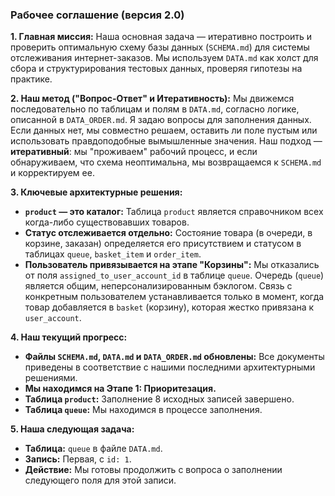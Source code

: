 ### **Рабочее соглашение (версия 2.0)**

**1. Главная миссия:**
Наша основная задача — итеративно построить и проверить оптимальную схему базы данных (`SCHEMA.md`) для системы отслеживания интернет-заказов. Мы используем `DATA.md` как холст для сбора и структурирования тестовых данных, проверяя гипотезы на практике.

**2. Наш метод ("Вопрос-Ответ" и Итеративность):**
Мы движемся последовательно по таблицам и полям в `DATA.md`, согласно логике, описанной в `DATA_ORDER.md`. Я задаю вопросы для заполнения данных. Если данных нет, мы совместно решаем, оставить ли поле пустым или использовать правдоподобные вымышленные значения. Наш подход — **итеративный**: мы "проживаем" рабочий процесс, и если обнаруживаем, что схема неоптимальна, мы возвращаемся к `SCHEMA.md` и корректируем ее.

**3. Ключевые архитектурные решения:**
*   **`product` — это каталог:** Таблица `product` является справочником всех когда-либо существовавших товаров.
*   **Статус отслеживается отдельно:** Состояние товара (в очереди, в корзине, заказан) определяется его присутствием и статусом в таблицах `queue`, `basket_item` и `order_item`.
*   **Пользователь привязывается на этапе "Корзины":** Мы отказались от поля `assigned_to_user_account_id` в таблице `queue`. Очередь (`queue`) является общим, неперсонализированным бэклогом. Связь с конкретным пользователем устанавливается только в момент, когда товар добавляется в `basket` (корзину), которая жестко привязана к `user_account`.

**4. Наш текущий прогресс:**
*   **Файлы `SCHEMA.md`, `DATA.md` и `DATA_ORDER.md` обновлены:** Все документы приведены в соответствие с нашими последними архитектурными решениями.
*   **Мы находимся на Этапе 1: Приоритезация.**
*   **Таблица `product`:** Заполнение 8 исходных записей завершено.
*   **Таблица `queue`:** Мы находимся в процессе заполнения.

**5. Наша следующая задача:**
*   **Таблица:** `queue` в файле `DATA.md`.
*   **Запись:** Первая, с `id: 1`.
*   **Действие:** Мы готовы продолжить с вопроса о заполнении следующего поля для этой записи.
